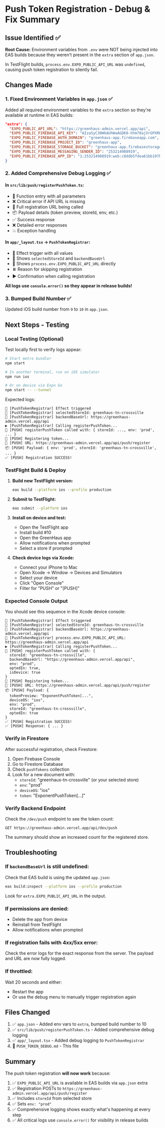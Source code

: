 # Push Token Registration - Debug & Fix Summary

## Issue Identified ✅

**Root Cause:** Environment variables from `.env` were NOT being injected into EAS builds because they weren't present in the `extra` section of `app.json`.

In TestFlight builds, `process.env.EXPO_PUBLIC_API_URL` was `undefined`, causing push token registration to silently fail.

## Changes Made

### 1. Fixed Environment Variables in `app.json` ✅

Added all required environment variables to the `extra` section so they're available at runtime in EAS builds:

```json
"extra": {
  "EXPO_PUBLIC_API_URL": "https://greenhaus-admin.vercel.app/api",
  "EXPO_PUBLIC_FIREBASE_API_KEY": "AIzaSyC30WkAUhWaAGDK8-hhm70ajVrGPXRKZB",
  "EXPO_PUBLIC_FIREBASE_AUTH_DOMAIN": "greenhaus-app.firebaseapp.com",
  "EXPO_PUBLIC_FIREBASE_PROJECT_ID": "greenhaus-app",
  "EXPO_PUBLIC_FIREBASE_STORAGE_BUCKET": "greenhaus-app.firebasestorage.app",
  "EXPO_PUBLIC_FIREBASE_MESSAGING_SENDER_ID": "253214988919",
  "EXPO_PUBLIC_FIREBASE_APP_ID": "1:253214988919:web:c8ddb5fdea61bb197bc4"
}
```

### 2. Added Comprehensive Debug Logging ✅

#### In `src/lib/push/registerPushToken.ts`:
- 🔔 Function entry with all parameters
- ❌ Critical error if API URL is missing
- 📍 Full registration URL being called
- 📦 Payload details (token preview, storeId, env, etc.)
- ✅ Success response
- ❌ Detailed error responses
- 💥 Exception handling

#### In `app/_layout.tsx` → `PushTokenRegistrar`:
- 🎯 Effect trigger with all values
- 🎯 Shows `selectedStoreId` and `backendBaseUrl`
- 🎯 Shows `process.env.EXPO_PUBLIC_API_URL` directly
- ⏸️ Reason for skipping registration
- ▶️ Confirmation when calling registration

**All logs use `console.error()` so they appear in release builds!**

### 3. Bumped Build Number ✅

Updated iOS build number from `9` to `10` in `app.json`.

## Next Steps - Testing

### Local Testing (Optional)

Test locally first to verify logs appear:

```bash
# Start metro bundler
npm start

# In another terminal, run on iOS simulator
npm run ios

# Or on device via Expo Go
npm start -- --tunnel
```

Expected logs:
```
🎯 [PushTokenRegistrar] Effect triggered
🎯 [PushTokenRegistrar] selectedStoreId: greenhaus-tn-crossville
🎯 [PushTokenRegistrar] backendBaseUrl: https://greenhaus-admin.vercel.app/api
▶️ [PushTokenRegistrar] Calling registerPushToken...
🔔 [PUSH] registerPushToken called with: { storeId: ..., env: 'prod', ... }
🚀 [PUSH] Registering token...
📍 [PUSH] URL: https://greenhaus-admin.vercel.app/api/push/register
📦 [PUSH] Payload: { env: 'prod', storeId: 'greenhaus-tn-crossville', ... }
✅ [PUSH] Registration SUCCESS!
```

### TestFlight Build & Deploy

1. **Build new TestFlight version:**
   ```bash
   eas build --platform ios --profile production
   ```

2. **Submit to TestFlight:**
   ```bash
   eas submit --platform ios
   ```

3. **Install on device and test:**
   - Open the TestFlight app
   - Install build #10
   - Open the GreenHaus app
   - Allow notifications when prompted
   - Select a store if prompted

4. **Check device logs via Xcode:**
   - Connect your iPhone to Mac
   - Open Xcode → Window → Devices and Simulators
   - Select your device
   - Click "Open Console"
   - Filter for "PUSH" or "[PUSH]"

### Expected Console Output

You should see this sequence in the Xcode device console:

```
🎯 [PushTokenRegistrar] Effect triggered
🎯 [PushTokenRegistrar] selectedStoreId: greenhaus-tn-crossville
🎯 [PushTokenRegistrar] backendBaseUrl: https://greenhaus-admin.vercel.app/api
🎯 [PushTokenRegistrar] process.env.EXPO_PUBLIC_API_URL: https://greenhaus-admin.vercel.app/api
▶️ [PushTokenRegistrar] Calling registerPushToken...
🔔 [PUSH] registerPushToken called with: {
  storeId: "greenhaus-tn-crossville",
  backendBaseUrl: "https://greenhaus-admin.vercel.app/api",
  env: "prod",
  optedIn: true,
  isDevice: true
}
🚀 [PUSH] Registering token...
📍 [PUSH] URL: https://greenhaus-admin.vercel.app/api/push/register
📦 [PUSH] Payload: {
  tokenPreview: "ExponentPushToken[...",
  deviceOS: "ios",
  env: "prod",
  storeId: "greenhaus-tn-crossville",
  optedIn: true
}
✅ [PUSH] Registration SUCCESS!
✅ [PUSH] Response: { ... }
```

### Verify in Firestore

After successful registration, check Firestore:

1. Open Firebase Console
2. Go to Firestore Database
3. Check `pushTokens` collection
4. Look for a new document with:
   - `storeId`: "greenhaus-tn-crossville" (or your selected store)
   - `env`: "prod"
   - `deviceOS`: "ios"
   - `token`: "ExponentPushToken[...]"

### Verify Backend Endpoint

Check the `/dev/push` endpoint to see the token count:

```
GET https://greenhaus-admin.vercel.app/api/dev/push
```

The summary should show an increased count for the registered store.

## Troubleshooting

### If `backendBaseUrl` is still undefined:

Check that EAS build is using the updated `app.json`:
```bash
eas build:inspect --platform ios --profile production
```

Look for `extra.EXPO_PUBLIC_API_URL` in the output.

### If permissions are denied:

- Delete the app from device
- Reinstall from TestFlight
- Allow notifications when prompted

### If registration fails with 4xx/5xx error:

Check the error logs for the exact response from the server. The payload and URL are now fully logged.

### If throttled:

Wait 20 seconds and either:
- Restart the app
- Or use the debug menu to manually trigger registration again

## Files Changed

1. ✅ `app.json` - Added env vars to `extra`, bumped build number to 10
2. ✅ `src/lib/push/registerPushToken.ts` - Added comprehensive debug logging
3. ✅ `app/_layout.tsx` - Added debug logging to `PushTokenRegistrar`
4. 📝 `PUSH_TOKEN_DEBUG.md` - This file

## Summary

The push token registration **will now work** because:
1. ✅ `EXPO_PUBLIC_API_URL` is available in EAS builds via `app.json` extra
2. ✅ Registration POSTs to `https://greenhaus-admin.vercel.app/api/push/register`
3. ✅ Includes `storeId` from selected store
4. ✅ Sets `env: "prod"`
5. ✅ Comprehensive logging shows exactly what's happening at every step
6. ✅ All critical logs use `console.error()` for visibility in release builds

